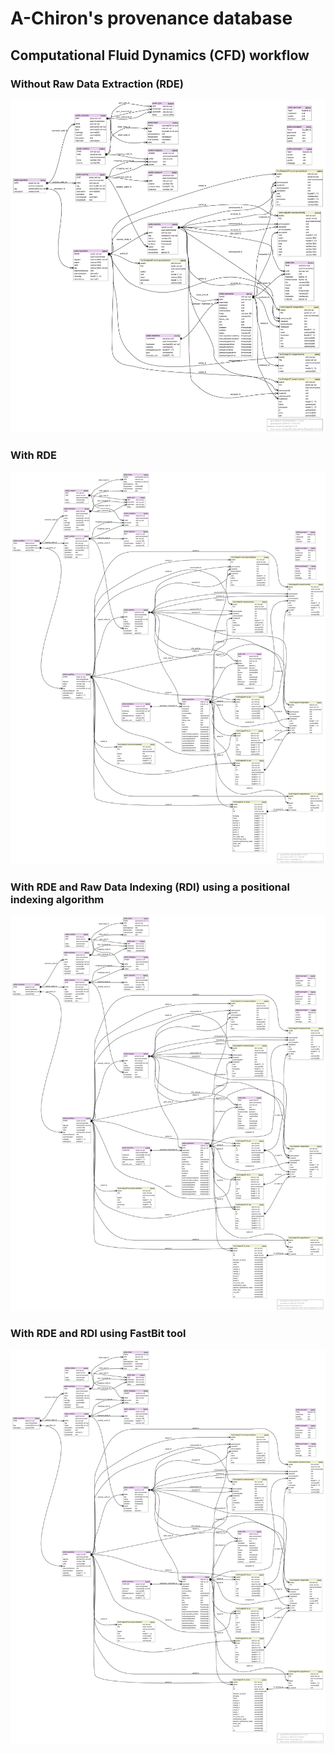 # A-Chiron's provenance database 
## Computational Fluid Dynamics (CFD) workflow
### Without Raw Data Extraction (RDE)
![CFD workflow without RDE](cfd-default.png)

### With RDE
![CFD workflow with RDE](cfd-program.png)

### With RDE and Raw Data Indexing (RDI) using a positional indexing algorithm
![CFD workflow with RDE and Positional indexing](cfd-positional.png)

### With RDE and RDI using FastBit tool
![CFD workflow with RDE and RDI using FastBit tool](cfd-fastbit.png)